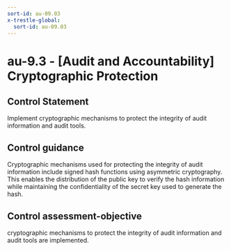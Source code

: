 ```yaml
---
sort-id: au-09.03
x-trestle-global:
  sort-id: au-09.03
---
```


# au-9.3 - \[Audit and Accountability\] Cryptographic Protection

## Control Statement

Implement cryptographic mechanisms to protect the integrity of audit information and audit tools.

## Control guidance

Cryptographic mechanisms used for protecting the integrity of audit information include signed hash functions using asymmetric cryptography. This enables the distribution of the public key to verify the hash information while maintaining the confidentiality of the secret key used to generate the hash.

## Control assessment-objective

cryptographic mechanisms to protect the integrity of audit information and audit tools are implemented.
